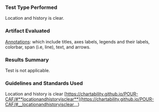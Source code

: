 ### Test Type Performed

Location and history is clear.

### Artifact Evaluated

[Annotations](https://docs.bokeh.org/en/latest/docs/user_guide/interaction.html): which include titles, axes labels, legends and their labels, colorbar, span (i.e, line), text, and arrows.

### Results Summary

Test is not applicable.

<!-- ### Expected Behavior (Pass/Fail)

- _FAIL_ - With interfaces that have altered views of charts, we would expect some way for the user to understand how they got to their current state.

- Current location in a system is not easy to understand. Similar to “more than one process” and “easy to share and reproduce,” current view and state of visualization (in a complex environment like a dashboard or app) must provide the user with breadcrumbs to guide their path as well as the ability to save, reload, and navigate history.

### Image or Video of Failure

<video controls src="./assets/plot-tools_complex-actions.mp4" title="Plot-tools_Complex-actions"></video>
A scatter plot is shown. The mouse cursor hovers over a plot tool called "Wheel Zoom." Using a mouse, a user zooms in and out on the chart space before clicking and panning away from the visable data points into an empty space. There is nothing on the screen that states any action history.

### Steps to Reproduce

Use any plot tools to interact with the chart to change it's view or state. -->

### Guidelines and Standards Used

Location and history is clear [https://chartability.github.io/POUR-CAF/#**locationandhistoryisclear**](https://chartability.github.io/POUR-CAF/#__locationandhistoryisclear__)

<!-- ### Related Evidence

See "Changes are not easy to follow" and "Interactive context is not clear" evidence. -->

<!-- ### Known or Documented Issues
(If there is already a github issue created for this test or a related test, it will be listed here.) -->

<!-- ### Technical Details

- Chrome Version 129.0.6668.59 (64-bit)
- JAWS 2023.2402.1
- Windows 11 Build 22631.3958

_Updated as of: September 18th, 2024_

### Notes

This has carry-over from the plot tool testing since they are necessary to interact with the chart. -->
